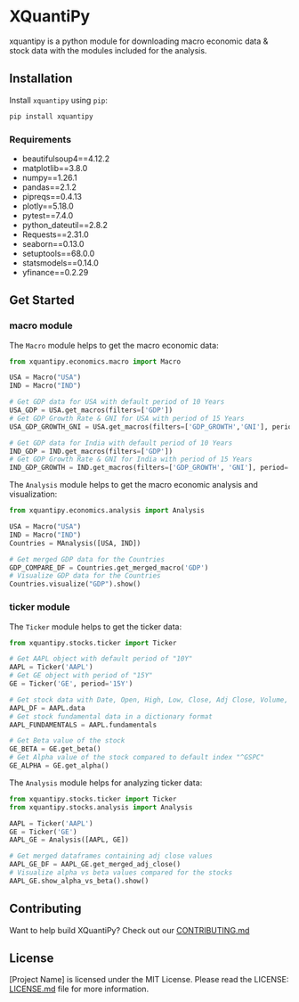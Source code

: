 # XQuantiPy

xquantipy is a python module for downloading macro economic data & stock data with the modules included for the analysis.

## Installation

Install `xquantipy` using `pip`:

```bash
pip install xquantipy
```

### Requirements

* beautifulsoup4==4.12.2
* matplotlib==3.8.0
* numpy==1.26.1
* pandas==2.1.2
* pipreqs==0.4.13
* plotly==5.18.0
* pytest==7.4.0
* python_dateutil==2.8.2
* Requests==2.31.0
* seaborn==0.13.0
* setuptools==68.0.0
* statsmodels==0.14.0
* yfinance==0.2.29

## Get Started

### macro module

The `Macro` module helps to get the macro economic data:

```python
from xquantipy.economics.macro import Macro

USA = Macro("USA")
IND = Macro("IND")

# Get GDP data for USA with default period of 10 Years
USA_GDP = USA.get_macros(filters=['GDP'])
# Get GDP Growth Rate & GNI for USA with period of 15 Years
USA_GDP_GROWTH_GNI = USA.get_macros(filters=['GDP_GROWTH','GNI'], period='15Y')

# Get GDP data for India with default period of 10 Years
IND_GDP = IND.get_macros(filters=['GDP'])
# Get GDP Growth Rate & GNI for India with period of 15 Years
IND_GDP_GROWTH = IND.get_macros(filters=['GDP_GROWTH', 'GNI'], period='15Y')
```

The `Analysis` module helps to get the macro economic analysis and visualization:

```python
from xquantipy.economics.analysis import Analysis

USA = Macro("USA")
IND = Macro("IND")
Countries = MAnalysis([USA, IND])

# Get merged GDP data for the Countries
GDP_COMPARE_DF = Countries.get_merged_macro('GDP')
# Visualize GDP data for the Countries
Countries.visualize("GDP").show()
```

### ticker module

The `Ticker` module helps to get the ticker data:

```python
from xquantipy.stocks.ticker import Ticker

# Get AAPL object with default period of "10Y"
AAPL = Ticker('AAPL')
# Get GE object with period of "15Y"
GE = Ticker('GE', period='15Y')

# Get stock data with Date, Open, High, Low, Close, Adj Close, Volume, daily_return, cum_return
AAPL_DF = AAPL.data
# Get stock fundamental data in a dictionary format
AAPL_FUNDAMENTALS = AAPL.fundamentals

# Get Beta value of the stock
GE_BETA = GE.get_beta()
# Get Alpha value of the stock compared to default index "^GSPC"
GE_ALPHA = GE.get_alpha()
```

The `Analysis` module helps for analyzing ticker data:

```python
from xquantipy.stocks.ticker import Ticker
from xquantipy.stocks.analysis import Analysis

AAPL = Ticker('AAPL')
GE = Ticker('GE')
AAPL_GE = Analysis([AAPL, GE])

# Get merged dataframes containing adj close values
AAPL_GE_DF = AAPL_GE.get_merged_adj_close()
# Visualize alpha vs beta values compared for the stocks
AAPL_GE.show_alpha_vs_beta().show()
```

## Contributing

Want to help build XQuantiPy? Check out our [CONTRIBUTING.md](CONTRIBUTING.md)

## License

[Project Name] is licensed under the MIT License. Please read the LICENSE: [LICENSE.md](LICENSE.md) file for more information.
